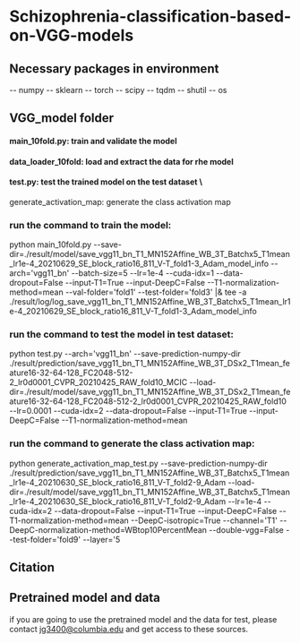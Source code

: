# Schizophrenia-classification-based-on-VGG-models

## Necessary packages in environment

-- numpy  -- sklearn  -- torch  -- scipy
-- tqdm  -- shutil  -- os


## VGG_model folder 

#### main_10fold.py: train and validate the model
#### data_loader_10fold: load and extract the data for rhe model
#### test.py: test the trained model on the test dataset \
generate_activation_map: generate the class activation map 

### run the command to train the model: 

python main_10fold.py --save-dir=./result/model/save_vgg11_bn_T1_MN152Affine_WB_3T_Batchx5_T1mean_lr1e-4_20210629_SE_block_ratio16_811_V-T_fold1-3_Adam_model_info --arch='vgg11_bn' --batch-size=5 --lr=1e-4 --cuda-idx=1 --data-dropout=False --input-T1=True --input-DeepC=False --T1-normalization-method=mean --val-folder='fold1' --test-folder='fold3' |& tee -a ./result/log/log_save_vgg11_bn_T1_MN152Affine_WB_3T_Batchx5_T1mean_lr1e-4_20210629_SE_block_ratio16_811_V-T_fold1-3_Adam_model_info 


### run the command to test the model in test dataset:

python test.py --arch='vgg11_bn' --save-prediction-numpy-dir ./result/prediction/save_vgg11_bn_T1_MN152Affine_WB_3T_DSx2_T1mean_feature16-32-64-128_FC2048-512-2_lr0d0001_CVPR_20210425_RAW_fold10_MCIC --load-dir=./result/model/save_vgg11_bn_T1_MN152Affine_WB_3T_DSx2_T1mean_feature16-32-64-128_FC2048-512-2_lr0d0001_CVPR_20210425_RAW_fold10 --lr=0.0001 --cuda-idx=2 --data-dropout=False --input-T1=True --input-DeepC=False --T1-normalization-method=mean

### run the command to generate the class activation map:

python generate_activation_map_test.py --save-prediction-numpy-dir ./result/prediction/save_vgg11_bn_T1_MN152Affine_WB_3T_Batchx5_T1mean_lr1e-4_20210630_SE_block_ratio16_811_V-T_fold2-9_Adam --load-dir=./result/model/save_vgg11_bn_T1_MN152Affine_WB_3T_Batchx5_T1mean_lr1e-4_20210630_SE_block_ratio16_811_V-T_fold2-9_Adam --lr=1e-4 --cuda-idx=2 --data-dropout=False --input-T1=True --input-DeepC=False --T1-normalization-method=mean --DeepC-isotropic=True  --channel='T1' --DeepC-normalization-method=WBtop10PercentMean --double-vgg=False --test-folder='fold9' --layer='5

## Citation


## Pretrained model and data

if you are going to use the pretrained model and the data for test, please contact jg3400@columbia.edu and get access to these sources.

